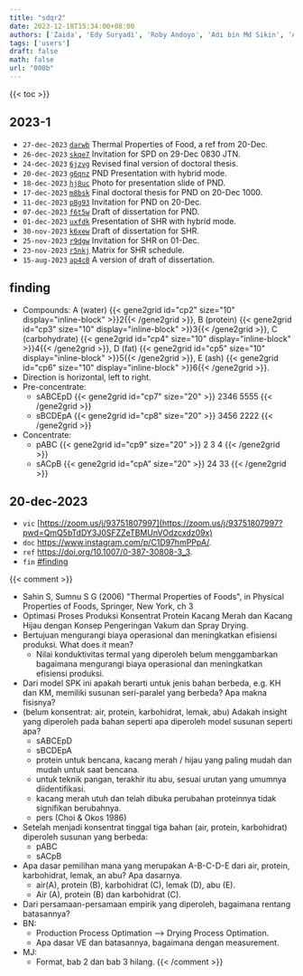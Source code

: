 ```yaml
---
title: "sdqr2"
date: 2023-12-18T15:34:00+08:00
authors: ['Zaida', 'Edy Suryadi', 'Roby Andoyo', 'Adi bin Md Sikin', 'Andriabdurrochman', 'Sparisoma Viridi']
tags: ['users']
draft: false
math: false
url: "000b"
---
```

{{< toc >}}


## 2023-1
+ `27-dec-2023` [`darwb`](https://osf.io/darwb) Thermal Properties of Food, a ref from 20-Dec.
+ `26-dec-2023` [`skqe7`](https://osf.io/skqe7) Invitation for SPD on 29-Dec 0830 JTN.
+ `24-dec-2023` [`6jzvg`](https://osf.io/6jzvg) Revised final version of doctoral thesis.
+ `20-dec-2023` [`g6qnz`](https://osf.io/g6qnz) PND Presentation with hybrid mode.
+ `18-dec-2023` [`hj8uc`](https://osf.io/hj8uc) Photo for presentation slide of PND.
+ `17-dec-2023` [`m8bsk`](https://osf.io/m8bsk) Final doctoral thesis for PND on 20-Dec 1000.
+ `11-dec-2023` [`p8g93`](https://osf.io/p8g93) Invitation for PND on 20-Dec.
+ `07-dec-2023` [`f6t5w`](https://osf.io/f6t5w) Draft of dissertation for PND.
+ `01-dec-2023` [`uxfdk`](https://osf.io/uxfdk) Presentation of SHR with hybrid mode.
+ `30-nov-2023` [`k6xew`](https://osf.io/k6xew) Draft of dissertation for SHR.
+ `25-nov-2023` [`r9dgw`](https://osf.io/r9dgw) Invitation for SHR on 01-Dec.
+ `23-nov-2023` [`r5nkj`](https://osf.io/r5nkj) Matrix for SHR schedule.
+ `15-aug-2023` [`ap4c8`](https://osf.io/ap4c8) A version of draft of dissertation.


## finding
+ Compounds: A (water) {{< gene2grid id="cp2" size="10" display="inline-block" >}}2{{< /gene2grid >}}, B (protein) {{< gene2grid id="cp3" size="10" display="inline-block" >}}3{{< /gene2grid >}}, C (carbohydrate) {{< gene2grid id="cp4" size="10" display="inline-block" >}}4{{< /gene2grid >}}, D (fat) {{< gene2grid id="cp5" size="10" display="inline-block" >}}5{{< /gene2grid >}}, E (ash) {{< gene2grid id="cp6" size="10" display="inline-block" >}}6{{< /gene2grid >}}.
+ Direction is horizontal, left to right.
+ Pre-concentrate:
  - sABCEpD
{{< gene2grid id="cp7" size="20" >}}
2346
5555
{{< /gene2grid >}}
  - sBCDEpA
{{< gene2grid id="cp8" size="20" >}}
3456
2222
{{< /gene2grid >}}
+ Concentrate:
  - pABC
{{< gene2grid id="cp9" size="20" >}}
2
3
4
{{< /gene2grid >}}
  - sACpB
{{< gene2grid id="cpA" size="20" >}}
24
33
{{< /gene2grid >}}


## 20-dec-2023
+ `vic` [https://zoom.us/j/93751807997](https://zoom.us/j/93751807997?pwd=QmQ5bTdDY3J0SFZZeTBMUnVOdzcxdz09x)
+ `doc` https://www.instagram.com/p/C1D97hmPPpA/.
+ `ref` https://doi.org/10.1007/0-387-30808-3_3.
+ `fin` [#finding](#finding)


{{< comment >}}
+ Sahin S, Sumnu S G (2006) "Thermal Properties of Foods", in Physical Properties of Foods, Springer, New York, ch 3
+ Optimasi Proses Produksi Konsentrat Protein Kacang Merah dan Kacang Hijau dengan Konsep Pengeringan Vakum dan Spray Drying.
+ Bertujuan mengurangi biaya operasional dan meningkatkan efisiensi produksi. What does it mean?
  - Nilai konduktivitas termal yang diperoleh belum menggambarkan bagaimana mengurangi biaya operasional dan meningkatkan efisiensi produksi.
+ Dari model SPK ini apakah berarti untuk jenis bahan berbeda, e.g. KH dan KM, memiliki susunan seri-paralel yang berbeda? Apa makna fisisnya?
+ (belum konsentrat: air, protein, karbohidrat, lemak, abu) Adakah insight yang diperoleh pada bahan seperti apa diperoleh model susunan seperti apa?
  - sABCEpD
  - sBCDEpA
  - protein untuk bencana, kacang merah / hijau yang paling mudah dan mudah untuk saat bencana.
  - untuk teknik pangan, terakhir itu abu, sesuai urutan yang umumnya diidentifikasi.
  - kacang merah utuh dan telah dibuka perubahan proteinnya tidak signifikan berubahnya.
  - pers (Choi & Okos 1986)
+ Setelah menjadi konsentrat tinggal tiga bahan (air, protein, karbohidrat) diperoleh susunan yang berbeda:
  - pABC
  - sACpB
+ Apa dasar pemilihan mana yang merupakan A-B-C-D-E dari air, protein, karbohidrat, lemak, an abu? Apa dasarnya.
  - air(A), protein (B), karbohidrat (C), lemak (D), abu (E).
  - Air (A), protein (B) dan karbohidrat (C).
+ Dari persamaan-persamaan empirik yang diperoleh, bagaimana rentang batasannya?
+ BN:
  - Production Process Optimation --> Drying Process Optimation.
  - Apa dasar VE dan batasannya, bagaimana dengan measurement.
+ MJ:
  - Format, bab 2 dan bab 3 hilang.
{{< /comment >}}
